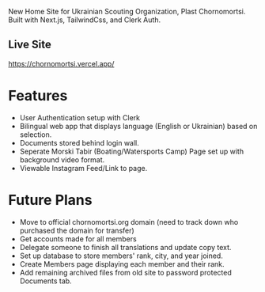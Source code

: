 New Home Site for Ukrainian Scouting Organization, Plast Chornomortsi. Built with Next.js, TailwindCss, and Clerk Auth.

## Live Site
https://chornomortsi.vercel.app/

# Features
- User Authentication setup with Clerk
- Bilingual web app that displays language (English or Ukrainian) based on selection.
- Documents stored behind login wall.
- Seperate Morski Tabir (Boating/Watersports Camp) Page set up with background video format.
- Viewable Instagram Feed/Link to page.

# Future Plans
- Move to official chornomortsi.org domain (need to track down who purchased the domain for transfer)
- Get accounts made for all members
- Delegate someone to finish all translations and update copy text.
- Set up database to store members' rank, city, and year joined.
- Create Members page displaying each member and their rank.
- Add remaining archived files from old site to password protected Documents tab.
